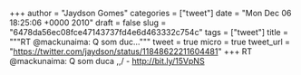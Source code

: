 
+++
author = "Jaydson Gomes"
categories = ["tweet"]
date = "Mon Dec 06 18:25:06 +0000 2010"
draft = false
slug = "6478da56ec08fce47143737fd4e6d463332c754c"
tags = ["tweet"]
title = """RT @mackunaima: Q som duc..."""
tweet = true
micro = true
tweet_url = "https://twitter.com/jaydson/status/11848622211604481"
+++
RT @mackunaima: Q som duca \,,/ - http://bit.ly/15VpNS
